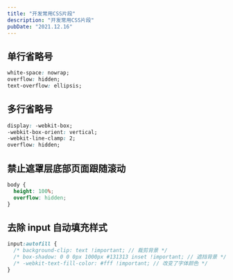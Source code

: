 ```yaml
---
title: "开发常用CSS片段"
description: "开发常用CSS片段"
pubDate: "2021.12.16"
---
```


## 单行省略号

```css
white-space: nowrap;
overflow: hidden;
text-overflow: ellipsis;
```

## 多行省略号

```css
display: -webkit-box;
-webkit-box-orient: vertical;
-webkit-line-clamp: 2;
overflow: hidden;
```

## 禁止遮罩层底部页面跟随滚动

```css
body {
  height: 100%;
  overflow: hidden;
}
```

## 去除 input 自动填充样式

```css
input:autofill {
  /* background-clip: text !important; // 裁剪背景 */
  /* box-shadow: 0 0 0px 1000px #131313 inset !important; // 遮挡背景 */
  /* -webkit-text-fill-color: #fff !important; // 改变了字体颜色 */
}
```
